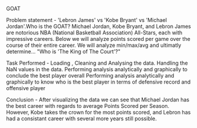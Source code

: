 GOAT

Problem statement - 'Lebron James' vs 'Kobe Bryant' vs 'Michael Jordan'.Who is the GOAT?
    Michael Jordan, Kobe Bryant, and Lebron James are notorious NBA (National Basketball Association) All-Stars, each with impressive careers. Below we will analyze points scored per game over the course of their entire career. We will analyze min/max/avg and ultimatly determine... "Who is 'The King of The Court'?"

Task Performed -
    Loading , Cleaning and Analysing the data.
    Handling the NaN values in the data.
    Performing analysis analytically and graphically to conclude the best player overall
    Performing analysis analytically and graphically to know who is the best player in terms of defensive record and offensive player

Conclusion -
    After visualizing the data we can see that Michael Jordan has the best career with regards to average Points Scored per Season. However, Kobe takes the crown for the most points scored, and Lebron has had a consistant career with several more years still possible.

